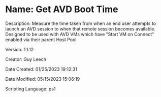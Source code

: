 ﻿# Name: Get AVD Boot Time

Description: Measure the time taken from when an end user attempts to launch an AVD session to when that remote session becomes available. Designed to be used with AVD VMs which have "Start VM on Connect" enabled via their parent Host Pool

Version: 1.1.12

Creator: Guy Leech

Date Created: 01/25/2023 19:12:31

Date Modified: 05/15/2023 15:06:19

Scripting Language: ps1

